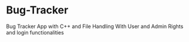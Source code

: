 # Bug-Tracker
Bug Tracker App with C++ and File Handling With User and Admin Rights and login functionalities
